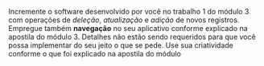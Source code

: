 Incremente o software desenvolvido por você no trabalho 1 do módulo 3 com operações de *deleção*, *atualização* e *adição* de novos registros. 
Empregue também **navegação** no seu aplicativo conforme explicado na apostila do módulo 3. Detalhes não estão sendo requeridos para que você possa implementar do seu jeito o que se pede. 
Use sua criatividade conforme o que foi explicado na apostila do módulo 